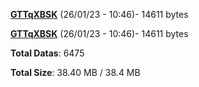 [**GTTqXBSK**](/data/GTTqXBSK.txt) (26/01/23 - 10:46)- 14611 bytes

[**GTTqXBSK**](/data/GTTqXBSK.txt) (26/01/23 - 10:46)- 14611 bytes

**Total Datas**: 6475

**Total Size**: 38.40 MB / 38.4 MB